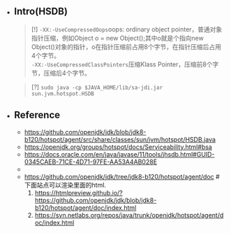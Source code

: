 * ## Intro(HSDB)

    > [!] `-XX:-UseCompressedOops`oops: ordinary object pointer，普通对象指针压缩，例如Object o = new Object();其中o就是个指向new Object()对象的指针，o在指针压缩前占用8个字节，在指针压缩后占用4个字节。
    <br>`-XX:-UseCompressedClassPointers`压缩Klass Pointer，压缩前8个字节，压缩后4个字节。

    > [?] `sudo java -cp $JAVA_HOME/lib/sa-jdi.jar sun.jvm.hotspot.HSDB`

* ## Reference
    - https://github.com/openjdk/jdk/blob/jdk8-b120/hotspot/agent/src/share/classes/sun/jvm/hotspot/HSDB.java
    - https://openjdk.org/groups/hotspot/docs/Serviceability.html#bsa
    - https://docs.oracle.com/en/java/javase/11/tools/jhsdb.html#GUID-0345CAEB-71CE-4D71-97FE-AA53A4AB028E
    - 
    - https://github.com/openjdk/jdk/tree/jdk8-b120/hotspot/agent/doc #下面站点可以渲染里面的html.
        1. https://htmlpreview.github.io/?https://github.com/openjdk/jdk/blob/jdk8-b120/hotspot/agent/doc/index.html
        2. https://svn.netlabs.org/repos/java/trunk/openjdk/hotspot/agent/doc/index.html